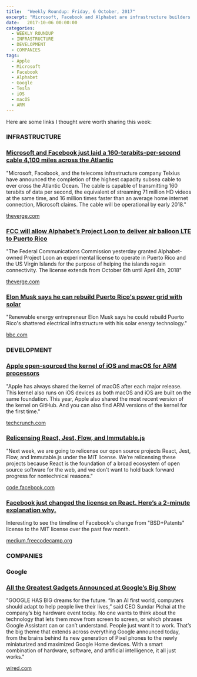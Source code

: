 ```yaml
---
title:  "Weekly Roundup: Friday, 6 October, 2017"
excerpt: "Microsoft, Facebook and Alphabet are infrastructure builders. Facebook and BSD+Patents license."
date:   2017-10-06 00:00:00
categories:
  - WEEKLY ROUNDUP
  - INFRASTRUCTURE
  - DEVELOPMENT
  - COMPANIES
tags:
  - Apple
  - Microsoft
  - Facebook
  - Alphabet
  - Google
  - Tesla
  - iOS
  - macOS
  - ARM
---
```


Here are some links I thought were worth sharing this week:

<h3 class="category">INFRASTRUCTURE</h3>

<div class="item">
  <h3 class="item-header">
    <a href="https://www.theverge.com/2017/9/25/16359966/microsoft-facebook-transatlantic-cable-160-terabits-a-second">Microsoft and Facebook just laid a 160-terabits-per-second cable 4,100 miles across the Atlantic</a>
  </h3>
  <p>
    "Microsoft, Facebook, and the telecoms infrastructure company Telxius have announced the completion of the highest capacity subsea cable to ever cross the Atlantic Ocean. The cable is capable of transmitting 160 terabits of data per second, the equivalent of streaming 71 million HD videos at the same time, and 16 million times faster than an average home internet connection, Microsoft claims. The cable will be operational by early 2018."
  </p>
  <span class="item-footer">
    <a href="https://www.theverge.com/2017/9/25/16359966/microsoft-facebook-transatlantic-cable-160-terabits-a-second">theverge.com</a>
  </span>
</div>

<div class="item">
  <h3 class="item-header">
    <a href="https://www.theverge.com/2017/10/7/16441834/alphabet-google-x-project-loon-puerto-rico-air-balloon-lte-connectivity">FCC will allow Alphabet’s Project Loon to deliver air balloon LTE to Puerto Rico</a>
  </h3>
  <p>
    "The Federal Communications Commission yesterday granted Alphabet-owned Project Loon an experimental license to operate in Puerto Rico and the US Virgin Islands for the purpose of helping the islands regain connectivity. The license extends from October 6th until April 4th, 2018"
  </p>
  <span class="item-footer">
    <a href="https://www.theverge.com/2017/10/7/16441834/alphabet-google-x-project-loon-puerto-rico-air-balloon-lte-connectivity">theverge.com</a>
  </span>
</div>

<div class="item">
  <h3 class="item-header">
    <a href="http://www.bbc.com/news/world-us-canada-41524220">Elon Musk says he can rebuild Puerto Rico's power grid with solar</a>
  </h3>
  <p>
    "Renewable energy entrepreneur Elon Musk says he could rebuild Puerto Rico's shattered electrical infrastructure with his solar energy technology."
  </p>
  <span class="item-footer">
    <a href="http://www.bbc.com/news/world-us-canada-41524220">bbc.com</a>
  </span>
</div>

<h3 class="category">DEVELOPMENT</h3>

<div class="item">
  <h3 class="item-header">
    <a href="https://techcrunch.com/2017/10/01/apple-open-sourced-the-kernel-of-ios-and-macos-for-arm-processors/">Apple open-sourced the kernel of iOS and macOS for ARM processors</a>
  </h3>
  <p>
    "Apple has always shared the kernel of macOS after each major release. This kernel also runs on iOS devices as both macOS and iOS are built on the same foundation. This year, Apple also shared the most recent version of the kernel on GitHub. And you can also find ARM versions of the kernel for the first time."
  </p>
  <span class="item-footer">
    <a href="https://techcrunch.com/2017/10/01/apple-open-sourced-the-kernel-of-ios-and-macos-for-arm-processors/">techcrunch.com</a>
  </span>
</div>

<div class="item">
  <h3 class="item-header">
    <a href="https://code.facebook.com/posts/300798627056246/relicensing-react-jest-flow-and-immutable-js/">Relicensing React, Jest, Flow, and Immutable.js</a>
  </h3>
  <p>
    "Next week, we are going to relicense our open source projects React, Jest, Flow, and Immutable.js under the MIT license. We're relicensing these projects because React is the foundation of a broad ecosystem of open source software for the web, and we don't want to hold back forward progress for nontechnical reasons."
  </p>
  <span class="item-footer">
    <a href="https://code.facebook.com/posts/300798627056246/relicensing-react-jest-flow-and-immutable-js/">code.facebook.com</a>
  </span>
</div>

<div class="item">
  <h3 class="item-header">
    <a href="https://medium.freecodecamp.org/facebook-just-changed-the-license-on-react-heres-a-2-minute-explanation-why-5878478913b2">Facebook just changed the license on React. Here’s a 2-minute explanation why.</a>
  </h3>
  <p>
    Interesting to see the timeline of Facebook's change from "BSD+Patents" license to the MIT license over the past few month.
  </p>
  <span class="item-footer">
    <a href="https://medium.freecodecamp.org/facebook-just-changed-the-license-on-react-heres-a-2-minute-explanation-why-5878478913b2">medium.freecodecamp.org</a>
  </span>
</div>

<h3 class="category">COMPANIES</h3>

<h3>Google</h3>

<div class="item">
  <h3 class="item-header">
    <a href="https://www.wired.com/2017/10/everything-google-announced-2017-pixel-event/">All the Greatest Gadgets Announced at Google’s Big Show</a>
  </h3>
  <p>
    "GOOGLE HAS BIG dreams for the future. “In an AI first world, computers should adapt to help people live their lives,” said CEO Sundar Pichai at the company’s big hardware event today. No one wants to think about the technology that lets them move from screen to screen, or which phrases Google Assistant can or can’t understand. People just want it to work. That’s the big theme that extends across everything Google announced today, from the brains behind its new generation of Pixel phones to the newly miniaturized and maximized Google Home devices. With a smart combination of hardware, software, and artificial intelligence, it all just works."
  </p>
  <span class="item-footer">
    <a href="https://www.wired.com/2017/10/everything-google-announced-2017-pixel-event/">wired.com</a>
  </span>
</div>
